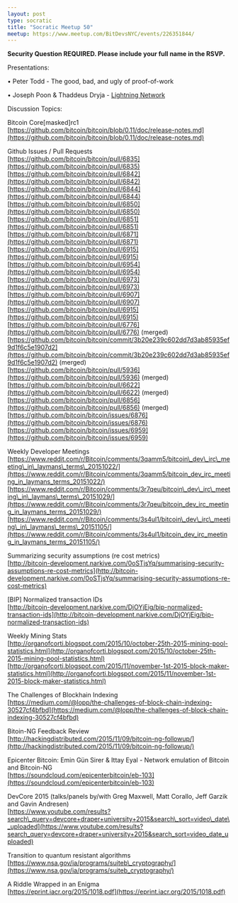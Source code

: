 ```yaml
---
layout: post
type: socratic
title: "Socratic Meetup 50"
meetup: https://www.meetup.com/BitDevsNYC/events/226351844/
---
```


**Security Question REQUIRED. Please include your full name in the RSVP.**

Presentations:

• Peter Todd - The good, bad, and ugly of proof-of-work

• Joseph Poon & Thaddeus Dryja - [Lightning Network](http://lightning.network/)

Discussion Topics:

Bitcoin Core\[masked\]rc1  
[](https://github.com/bitcoin/bitcoin/blob/0.11/doc/release-notes.md)[https://github.com/bitcoin/bitcoin/blob/0.11/doc/release-notes.md](https://github.com/bitcoin/bitcoin/blob/0.11/doc/release-notes.md)

Github Issues / Pull Requests  
[](https://github.com/bitcoin/bitcoin/pull/6835)[https://github.com/bitcoin/bitcoin/pull/6835](https://github.com/bitcoin/bitcoin/pull/6835) [](https://github.com/bitcoin/bitcoin/pull/6842)[https://github.com/bitcoin/bitcoin/pull/6842](https://github.com/bitcoin/bitcoin/pull/6842)  
[](https://github.com/bitcoin/bitcoin/pull/6844)[https://github.com/bitcoin/bitcoin/pull/6844](https://github.com/bitcoin/bitcoin/pull/6844)  
[](https://github.com/bitcoin/bitcoin/pull/6850)[https://github.com/bitcoin/bitcoin/pull/6850](https://github.com/bitcoin/bitcoin/pull/6850)  
[](https://github.com/bitcoin/bitcoin/pull/6851)[https://github.com/bitcoin/bitcoin/pull/6851](https://github.com/bitcoin/bitcoin/pull/6851)  
[](https://github.com/bitcoin/bitcoin/pull/6871)[https://github.com/bitcoin/bitcoin/pull/6871](https://github.com/bitcoin/bitcoin/pull/6871)  
[](https://github.com/bitcoin/bitcoin/pull/6915)[https://github.com/bitcoin/bitcoin/pull/6915](https://github.com/bitcoin/bitcoin/pull/6915)  
[](https://github.com/bitcoin/bitcoin/pull/6954)[https://github.com/bitcoin/bitcoin/pull/6954](https://github.com/bitcoin/bitcoin/pull/6954)  
[](https://github.com/bitcoin/bitcoin/pull/6973)[https://github.com/bitcoin/bitcoin/pull/6973](https://github.com/bitcoin/bitcoin/pull/6973)  
[](https://github.com/bitcoin/bitcoin/pull/6907)[https://github.com/bitcoin/bitcoin/pull/6907](https://github.com/bitcoin/bitcoin/pull/6907)  
[](https://github.com/bitcoin/bitcoin/pull/6915)[https://github.com/bitcoin/bitcoin/pull/6915](https://github.com/bitcoin/bitcoin/pull/6915)  
[](https://github.com/bitcoin/bitcoin/pull/6776)[https://github.com/bitcoin/bitcoin/pull/6776](https://github.com/bitcoin/bitcoin/pull/6776) (merged)  
[](https://github.com/bitcoin/bitcoin/commit/3b20e239c602dd7d3ab85935ef9d1f6c5e1907d2)[https://github.com/bitcoin/bitcoin/commit/3b20e239c602dd7d3ab85935ef9d1f6c5e1907d2](https://github.com/bitcoin/bitcoin/commit/3b20e239c602dd7d3ab85935ef9d1f6c5e1907d2) (merged)  
[](https://github.com/bitcoin/bitcoin/pull/5936)[https://github.com/bitcoin/bitcoin/pull/5936](https://github.com/bitcoin/bitcoin/pull/5936) (merged)  
[](https://github.com/bitcoin/bitcoin/pull/6622)[https://github.com/bitcoin/bitcoin/pull/6622](https://github.com/bitcoin/bitcoin/pull/6622) (merged)  
[](https://github.com/bitcoin/bitcoin/pull/6856)[https://github.com/bitcoin/bitcoin/pull/6856](https://github.com/bitcoin/bitcoin/pull/6856) (merged)  
[](https://github.com/bitcoin/bitcoin/issues/6876)[https://github.com/bitcoin/bitcoin/issues/6876](https://github.com/bitcoin/bitcoin/issues/6876)  
[](https://github.com/bitcoin/bitcoin/issues/6959)[https://github.com/bitcoin/bitcoin/issues/6959](https://github.com/bitcoin/bitcoin/issues/6959)

Weekly Developer Meetings  
[](https://www.reddit.com/r/Bitcoin/comments/3qamm5/bitcoin_dev_irc_meeting_in_laymans_terms_20151022/)[https://www.reddit.com/r/Bitcoin/comments/3qamm5/bitcoin\_dev\_irc\_meeting\_in\_laymans\_terms\_20151022/](https://www.reddit.com/r/Bitcoin/comments/3qamm5/bitcoin_dev_irc_meeting_in_laymans_terms_20151022/)  
[](https://www.reddit.com/r/Bitcoin/comments/3r7qeu/bitcoin_dev_irc_meeting_in_laymans_terms_20151029/)[https://www.reddit.com/r/Bitcoin/comments/3r7qeu/bitcoin\_dev\_irc\_meeting\_in\_laymans\_terms\_20151029/](https://www.reddit.com/r/Bitcoin/comments/3r7qeu/bitcoin_dev_irc_meeting_in_laymans_terms_20151029/)  
[](https://www.reddit.com/r/Bitcoin/comments/3s4ul1/bitcoin_dev_irc_meeting_in_laymans_terms_20151105/)[https://www.reddit.com/r/Bitcoin/comments/3s4ul1/bitcoin\_dev\_irc\_meeting\_in\_laymans\_terms\_20151105/](https://www.reddit.com/r/Bitcoin/comments/3s4ul1/bitcoin_dev_irc_meeting_in_laymans_terms_20151105/)

Summarizing security assumptions (re cost metrics)  
[](http://bitcoin-development.narkive.com/0oSTjsYq/summarising-security-assumptions-re-cost-metrics)[http://bitcoin-development.narkive.com/0oSTjsYq/summarising-security-assumptions-re-cost-metrics](http://bitcoin-development.narkive.com/0oSTjsYq/summarising-security-assumptions-re-cost-metrics)

\[BIP\] Normalized transaction IDs  
[](http://bitcoin-development.narkive.com/DjOYjEig/bip-normalized-transaction-ids)[http://bitcoin-development.narkive.com/DjOYjEig/bip-normalized-transaction-ids](http://bitcoin-development.narkive.com/DjOYjEig/bip-normalized-transaction-ids)

Weekly Mining Stats  
[](http://organofcorti.blogspot.com/2015/10/october-25th-2015-mining-pool-statistics.html)[http://organofcorti.blogspot.com/2015/10/october-25th-2015-mining-pool-statistics.html](http://organofcorti.blogspot.com/2015/10/october-25th-2015-mining-pool-statistics.html)  
[](http://organofcorti.blogspot.com/2015/11/november-1st-2015-block-maker-statistics.html)[http://organofcorti.blogspot.com/2015/11/november-1st-2015-block-maker-statistics.html](http://organofcorti.blogspot.com/2015/11/november-1st-2015-block-maker-statistics.html)

The Challenges of Blockhain Indexing  
[](https://medium.com/@lopp/the-challenges-of-block-chain-indexing-30527cf4bfbd)[https://medium.com/@lopp/the-challenges-of-block-chain-indexing-30527cf4bfbd](https://medium.com/@lopp/the-challenges-of-block-chain-indexing-30527cf4bfbd)

Bitoin-NG Feedback Review  
[](http://hackingdistributed.com/2015/11/09/bitcoin-ng-followup/)[http://hackingdistributed.com/2015/11/09/bitcoin-ng-followup/](http://hackingdistributed.com/2015/11/09/bitcoin-ng-followup/)

Epicenter Bitcoin: Emin Gün Sirer & Ittay Eyal - Network emulation of Bitcoin and Bitcoin-NG  
[](https://soundcloud.com/epicenterbitcoin/eb-103)[https://soundcloud.com/epicenterbitcoin/eb-103](https://soundcloud.com/epicenterbitcoin/eb-103)

DevCore 2015 (talks/panels by/with Greg Maxwell, Matt Corallo, Jeff Garzik and Gavin Andresen)  
[](https://www.youtube.com/results?search_query=devcore+draper+university+2015&search_sort=video_date_uploaded)[https://www.youtube.com/results?search\_query=devcore+draper+university+2015&search\_sort=video\_date\_uploaded](https://www.youtube.com/results?search_query=devcore+draper+university+2015&search_sort=video_date_uploaded)

Transition to quantum resistant algorithms  
[](https://www.nsa.gov/ia/programs/suiteb_cryptography/)[https://www.nsa.gov/ia/programs/suiteb\_cryptography/](https://www.nsa.gov/ia/programs/suiteb_cryptography/)

A Riddle Wrapped in an Enigma  
[](https://eprint.iacr.org/2015/1018.pdf)[https://eprint.iacr.org/2015/1018.pdf](https://eprint.iacr.org/2015/1018.pdf)
